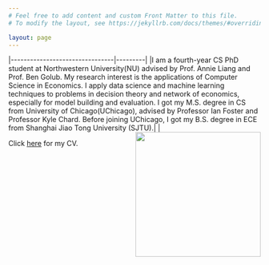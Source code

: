 ```yaml
---
# Feel free to add content and custom Front Matter to this file.
# To modify the layout, see https://jekyllrb.com/docs/themes/#overriding-theme-defaults

layout: page
---
```


|--------------------------------|---------|
|I am a fourth-year CS PhD student at Northwestern University(NU) advised by Prof. Annie Liang and Prof. Ben Golub. My research interest is the applications of Computer Science in Economics. I apply data science and machine learning techniques to problems in decision theory and network of economics, especially for model building and evaluation. I got my M.S. degree in CS from University of Chicago(UChicago), advised by Professor Ian Foster and Professor Kyle Chard. Before joining UChicago, I got my B.S. degree in ECE from Shanghai Jiao Tong University (SJTU).| <img style="float: right;" src="image.png" width="250"> |
<!-- ![alt text](image.png) -->

Click [here](https://drive.google.com/file/d/1IRY0MV8hQRpGeEObJIyzKsRN9lgU1OjS/view?usp=drive_link) for my CV.